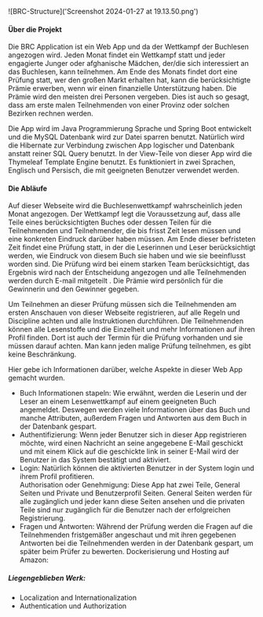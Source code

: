 ![BRC-Structure]('Screenshot 2024-01-27 at 19.13.50.png')
#### Über die Projekt
Die BRC Application ist ein Web App und da der Wettkampf der Buchlesen angezogen wird. Jeden Monat findet ein Wettkampf statt und jeder engagierte Junger oder afghanische Mädchen, der/die sich interessiert an das Buchlesen, kann teilnehmen. Am Ende des Monats findet dort eine Prüfung statt, wer den großen Markt erhalten hat, kann die berücksichtigte Prämie erwerben, wenn wir einen finanzielle Unterstützung haben. Die Prämie wird den meisten drei Personen vergeben. Dies ist auch so gesagt, dass am erste malen Teilnehmenden von einer Provinz oder solchen Bezirken rechnen werden.

Die App wird im Java Programmierung Sprache und Spring Boot entwickelt und die MySQL Datenbank wird zur Datei sparren benutzt. Natürlich wird die Hibernate zur Verbindung zwischen App logischer und Datenbank anstatt reiner SQL Query benutzt. In der View-Teile von dieser App wird die Thymeleaf Template Engine benutzt. Es funktioniert in zwei Sprachen, Englisch und Persisch, die mit geeigneten Benutzer verwendet werden.

#### Die Abläufe 
Auf dieser Webseite wird die Buchlesenwettkampf wahrscheinlich jeden Monat angezogen. Der Wettkampf legt die Voraussetzung auf, dass alle Teile eines berücksichtigten Buches oder dessen Teilen für die Teilnehmenden und Teilnehmender, die bis frisst Zeit lesen müssen und eine konkreten Eindruck darüber haben müssen. Am Ende dieser befristeten Zeit findet eine Prüfung statt, in der die Leserinnen und Leser berücksichtigt werden, wie Eindruck von diesem Buch sie haben und wie sie beeinflusst worden sind. Die Prüfung wird bei einem starken Team berücksichtigt, das Ergebnis wird nach der Entscheidung angezogen und alle Teilnehmenden werden durch E-mail mitgeteilt . Die Prämie wird persönlich für die Gewinnerin und den Gewinner gegeben. 

Um Teilnehmen an dieser Prüfung müssen sich die Teilnehmenden am ersten Anschauen von dieser Webseite registrieren, auf alle Regeln und Discipline achten und alle Instruktionen durchführen. Die Teilnehmenden können alle Lesenstoffe und die Einzelheit und mehr Informationen auf ihren Profil finden. Dort ist auch der Termin für die Prüfung vorhanden und sie müssen darauf achten. Man kann jeden malige Prüfung teilnehmen, es gibt keine Beschränkung. 

Hier gebe ich Informationen darüber, welche Aspekte in dieser Web App gemacht wurden.
- Buch Informationen stapeln:  Wie erwähnt, werden die Leserin und der Leser an einem Lesenwettkampf auf einem geeigneten Buch angemeldet. Deswegen werden viele Informationen über das Buch und manche Attributen, außerdem Fragen und Antworten aus dem Buch in der Datenbank gespart.
- Authentifizierung: Wenn jeder Benutzer sich in dieser App registrieren möchte, wird einen Nachricht an seine angegebene E-Mail geschickt und mit einem Klick auf die geschickte link in seiner E-Mail wird der Benutzer in das System bestätigt und aktiviert. 
- Login: Natürlich können die aktivierten Benutzer in der System login und ihrem Profil profitieren.  
Authorisation oder Genehmigung: Diese App hat zwei Teile, General Seiten und Private und Benutzerprofil Seiten. General Seiten werden für alle zugänglich und jeder kann diese Seiten ansehen und die privaten Teile sind nur zugänglich für die Benutzer nach der erfolgreichen Registrierung. 
- Fragen und Antworten: Während der Prüfung werden die Fragen auf die Teilnehmenden fristgemäßer angeschaut und mit ihren gegebenen Antworten bei die Teilnehmenden werden in der Datenbank gespart, um später beim Prüfer zu bewerten.
Dockerisierung und Hosting auf Amazon:

##### Liegengeblieben Werk:
- Localization and Internationalization
- Authentication und Authorization

